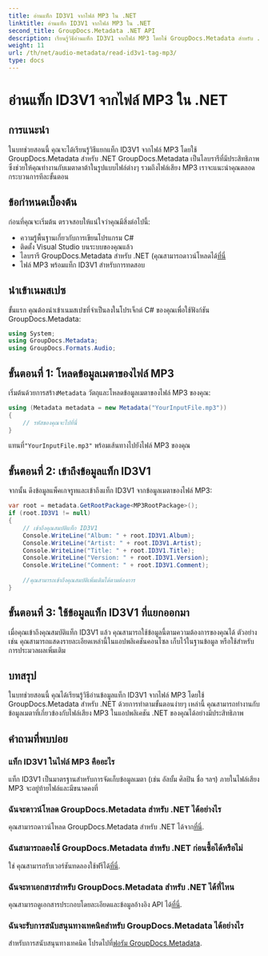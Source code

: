 ```yaml
---
title: อ่านแท็ก ID3V1 จากไฟล์ MP3 ใน .NET
linktitle: อ่านแท็ก ID3V1 จากไฟล์ MP3 ใน .NET
second_title: GroupDocs.Metadata .NET API
description: เรียนรู้วิธีอ่านแท็ก ID3V1 จากไฟล์ MP3 โดยใช้ GroupDocs.Metadata สำหรับ .NET บทช่วยสอนทีละขั้นตอนพร้อมตัวอย่างโค้ด
weight: 11
url: /th/net/audio-metadata/read-id3v1-tag-mp3/
type: docs
---
```

# อ่านแท็ก ID3V1 จากไฟล์ MP3 ใน .NET

## การแนะนำ
ในบทช่วยสอนนี้ คุณจะได้เรียนรู้วิธีแยกแท็ก ID3V1 จากไฟล์ MP3 โดยใช้ GroupDocs.Metadata สำหรับ .NET GroupDocs.Metadata เป็นไลบรารีที่มีประสิทธิภาพซึ่งช่วยให้คุณทำงานกับเมตาดาต้าในรูปแบบไฟล์ต่างๆ รวมถึงไฟล์เสียง MP3 เราจะแนะนำคุณตลอดกระบวนการทีละขั้นตอน
## ข้อกำหนดเบื้องต้น
ก่อนที่คุณจะเริ่มต้น ตรวจสอบให้แน่ใจว่าคุณมีสิ่งต่อไปนี้:
- ความรู้พื้นฐานเกี่ยวกับการเขียนโปรแกรม C#
- ติดตั้ง Visual Studio บนระบบของคุณแล้ว
-  ไลบรารี GroupDocs.Metadata สำหรับ .NET (คุณสามารถดาวน์โหลดได้[ที่นี่](https://releases.groupdocs.com/metadata/net/-)
- ไฟล์ MP3 พร้อมแท็ก ID3V1 สำหรับการทดสอบ

## นำเข้าเนมสเปซ
ขั้นแรก คุณต้องนำเข้าเนมสเปซที่จำเป็นลงในโปรเจ็กต์ C# ของคุณเพื่อใช้ฟังก์ชัน GroupDocs.Metadata:
```csharp
using System;
using GroupDocs.Metadata;
using GroupDocs.Formats.Audio;
```
## ขั้นตอนที่ 1: โหลดข้อมูลเมตาของไฟล์ MP3
 เริ่มต้นด้วยการสร้าง`Metadata` วัตถุและโหลดข้อมูลเมตาของไฟล์ MP3 ของคุณ:
```csharp
using (Metadata metadata = new Metadata("YourInputFile.mp3"))
{
    // รหัสของคุณจะไปที่นี่
}
```
 แทนที่`"YourInputFile.mp3"` พร้อมเส้นทางไปยังไฟล์ MP3 ของคุณ
## ขั้นตอนที่ 2: เข้าถึงข้อมูลแท็ก ID3V1
จากนั้น ดึงข้อมูลแพ็คเกจรูทและเข้าถึงแท็ก ID3V1 จากข้อมูลเมตาของไฟล์ MP3:
```csharp
var root = metadata.GetRootPackage<MP3RootPackage>();
if (root.ID3V1 != null)
{
    // เข้าถึงคุณสมบัติแท็ก ID3V1
    Console.WriteLine("Album: " + root.ID3V1.Album);
    Console.WriteLine("Artist: " + root.ID3V1.Artist);
    Console.WriteLine("Title: " + root.ID3V1.Title);
    Console.WriteLine("Version: " + root.ID3V1.Version);
    Console.WriteLine("Comment: " + root.ID3V1.Comment);
    
    //คุณสามารถเข้าถึงคุณสมบัติเพิ่มเติมได้ตามต้องการ
}
```
## ขั้นตอนที่ 3: ใช้ข้อมูลแท็ก ID3V1 ที่แยกออกมา
เมื่อคุณเข้าถึงคุณสมบัติแท็ก ID3V1 แล้ว คุณสามารถใช้ข้อมูลนี้ตามความต้องการของคุณได้ ตัวอย่างเช่น คุณสามารถแสดงรายละเอียดเหล่านี้ในแอปพลิเคชันคอนโซล เก็บไว้ในฐานข้อมูล หรือใช้สำหรับการประมวลผลเพิ่มเติม

## บทสรุป
ในบทช่วยสอนนี้ คุณได้เรียนรู้วิธีอ่านข้อมูลแท็ก ID3V1 จากไฟล์ MP3 โดยใช้ GroupDocs.Metadata สำหรับ .NET ด้วยการทำตามขั้นตอนง่ายๆ เหล่านี้ คุณสามารถทำงานกับข้อมูลเมตาที่เกี่ยวข้องกับไฟล์เสียง MP3 ในแอปพลิเคชัน .NET ของคุณได้อย่างมีประสิทธิภาพ

## คำถามที่พบบ่อย
### แท็ก ID3V1 ในไฟล์ MP3 คืออะไร
แท็ก ID3V1 เป็นมาตรฐานสำหรับการจัดเก็บข้อมูลเมตา (เช่น อัลบั้ม ศิลปิน ชื่อ ฯลฯ) ภายในไฟล์เสียง MP3 จะอยู่ท้ายไฟล์และมีขนาดคงที่
### ฉันจะดาวน์โหลด GroupDocs.Metadata สำหรับ .NET ได้อย่างไร
 คุณสามารถดาวน์โหลด GroupDocs.Metadata สำหรับ .NET ได้จาก[ที่นี่](https://releases.groupdocs.com/metadata/net/).
### ฉันสามารถลองใช้ GroupDocs.Metadata สำหรับ .NET ก่อนซื้อได้หรือไม่
 ใช่ คุณสามารถรับเวอร์ชันทดลองใช้ฟรีได้[ที่นี่](https://releases.groupdocs.com/).
### ฉันจะหาเอกสารสำหรับ GroupDocs.Metadata สำหรับ .NET ได้ที่ไหน
 คุณสามารถดูเอกสารประกอบโดยละเอียดและข้อมูลอ้างอิง API ได้[ที่นี่](https://tutorials.groupdocs.com/metadata/net/).
### ฉันจะรับการสนับสนุนทางเทคนิคสำหรับ GroupDocs.Metadata ได้อย่างไร
 สำหรับการสนับสนุนทางเทคนิค โปรดไปที่[ฟอรัม GroupDocs.Metadata](https://forum.groupdocs.com/c/metadata/14).